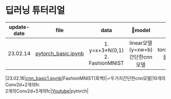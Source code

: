 # 딥러닝 튜터리얼
|update-date|file|data|🚀model|⭐remarks|✅reference|language|
|:---:|:---:|:---:|:---:|:---:|:---:|:---:|
|23.02.14|[pytorch_basic.ipynb]()|1. y=x+3*N(0,1)<br>2. FashionMNIST|linear모델(y=xw+b)<br>간단한cnn모델|torchvision.datasets을통해데이터다운|[Youtube](https://youtu.be/BnV0m4jOb6g)|pytorch|

|23.02.16|[cnn_basic1.ipynb]()|FashionMNIST(흑백)|&#10003;두가지간단한cnn모델|10개의Conv2d+2개의fc<br>2개의Conv2d+5개의fc|[Youtube](https://youtu.be/BnV0m4jOb6g)|pytorch|
